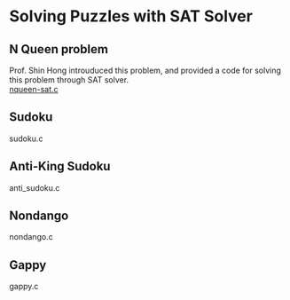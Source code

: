 # Solving Puzzles with SAT Solver
## N Queen problem
Prof. Shin Hong introuduced this problem, and provided a code for solving this problem through SAT solver. <br/>
[nqueen-sat.c](https://github.com/withalliam/Discrete_Mathematics/blob/main/PA1/nqueen-sat.c) <br/>

## Sudoku
sudoku.c

## Anti-King Sudoku
anti_sudoku.c

## Nondango
nondango.c

## Gappy
gappy.c
